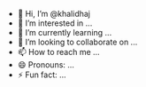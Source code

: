 - 👋 Hi, I’m @khalidhaj
- 👀 I’m interested in ...
- 🌱 I’m currently learning ...
- 💞️ I’m looking to collaborate on ...
- 📫 How to reach me ...
- 😄 Pronouns: ...
- ⚡ Fun fact: ...

<!---
khalidhaj/khalidhaj is a ✨ special ✨ repository because its `README.md` (this file) appears on your GitHub profile.
You can click the Preview link to take a look at your changes.
--->
